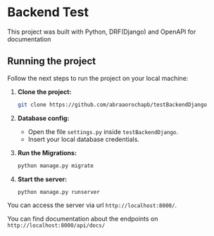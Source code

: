 # Backend Test

This project was built with Python, DRF(Django) and OpenAPI for documentation

## Running the project

Follow the next steps to run the project on your local machine:

1. **Clone the project:**

    ```bash
    git clone https://github.com/abraaorochapb/testBackendDjango
    ```

2. **Database config:**

    - Open the file `settings.py` inside `testBackendDjango`.
    - Insert your local database credentials.

3. **Run the Migrations:**

    ```bash
    python manage.py migrate
    ```

4. **Start the server:**

    ```bash
    python manage.py runserver
    ```

You can access the server via url `http://localhost:8000/`.

You can find documentation about the endpoints on `http://localhost:8000/api/docs/`
